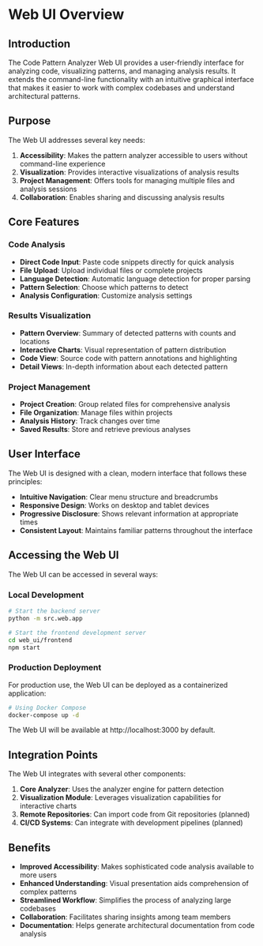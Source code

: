 # Web UI Overview

## Introduction

The Code Pattern Analyzer Web UI provides a user-friendly interface for analyzing code, visualizing patterns, and managing analysis results. It extends the command-line functionality with an intuitive graphical interface that makes it easier to work with complex codebases and understand architectural patterns.

## Purpose

The Web UI addresses several key needs:

1. **Accessibility**: Makes the pattern analyzer accessible to users without command-line experience
2. **Visualization**: Provides interactive visualizations of analysis results
3. **Project Management**: Offers tools for managing multiple files and analysis sessions
4. **Collaboration**: Enables sharing and discussing analysis results

## Core Features

### Code Analysis

- **Direct Code Input**: Paste code snippets directly for quick analysis
- **File Upload**: Upload individual files or complete projects 
- **Language Detection**: Automatic language detection for proper parsing
- **Pattern Selection**: Choose which patterns to detect
- **Analysis Configuration**: Customize analysis settings

### Results Visualization

- **Pattern Overview**: Summary of detected patterns with counts and locations
- **Interactive Charts**: Visual representation of pattern distribution
- **Code View**: Source code with pattern annotations and highlighting
- **Detail Views**: In-depth information about each detected pattern

### Project Management

- **Project Creation**: Group related files for comprehensive analysis
- **File Organization**: Manage files within projects
- **Analysis History**: Track changes over time
- **Saved Results**: Store and retrieve previous analyses

## User Interface

The Web UI is designed with a clean, modern interface that follows these principles:

- **Intuitive Navigation**: Clear menu structure and breadcrumbs
- **Responsive Design**: Works on desktop and tablet devices
- **Progressive Disclosure**: Shows relevant information at appropriate times
- **Consistent Layout**: Maintains familiar patterns throughout the interface

## Accessing the Web UI

The Web UI can be accessed in several ways:

### Local Development

```bash
# Start the backend server
python -m src.web.app

# Start the frontend development server
cd web_ui/frontend
npm start
```

### Production Deployment

For production use, the Web UI can be deployed as a containerized application:

```bash
# Using Docker Compose
docker-compose up -d
```

The Web UI will be available at http://localhost:3000 by default.

## Integration Points

The Web UI integrates with several other components:

1. **Core Analyzer**: Uses the analyzer engine for pattern detection
2. **Visualization Module**: Leverages visualization capabilities for interactive charts
3. **Remote Repositories**: Can import code from Git repositories (planned)
4. **CI/CD Systems**: Can integrate with development pipelines (planned)

## Benefits

- **Improved Accessibility**: Makes sophisticated code analysis available to more users
- **Enhanced Understanding**: Visual presentation aids comprehension of complex patterns
- **Streamlined Workflow**: Simplifies the process of analyzing large codebases
- **Collaboration**: Facilitates sharing insights among team members
- **Documentation**: Helps generate architectural documentation from code analysis